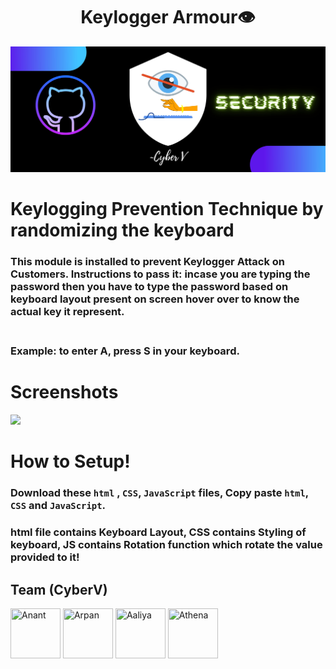 <h1 align="center">Keylogger Armour👁</h1>
<img src="https://github.com/Anant1711/Keylogger-Armour/blob/main/assets/github%2Bflutter.jpg?raw=true"></img>

# Keylogging Prevention Technique by randomizing the keyboard
### This module is installed to prevent <b>Keylogger Attack</b> on Customers. Instructions to pass it: incase you are typing the password then you have to type the password based on keyboard layout present on screen hover over to know the actual key it represent. 
### <br>Example: to enter <b>A</b>, press <b>S</b> in your keyboard.</p>
# Screenshots
<img src="https://github.com/Anant1711/Keylogger-Armour/blob/main/assets/ss1.jpg?raw=true"></img>

# How to Setup!
### Download these `html` , `CSS`, `JavaScript` files, Copy paste `html`, `CSS` and `JavaScript`.
### html file contains Keyboard Layout, CSS contains Styling of keyboard, JS contains Rotation function which rotate the value provided to it!
## Team (CyberV)

<a href="https://github.com/Anant1711/"><img src="https://avatars.githubusercontent.com/u/63709820?v=4" title="Anant" width="80" height="80"></a>
<a href="https://github.com/Arpanthomas1121"><img src="https://avatars.githubusercontent.com/u/66914302?v=4" title="Arpan" width="80" height="80"></a>
<a href="https://github.com/KikixJ7"><img src="https://avatars.githubusercontent.com/u/94973365?v=4" title="Aaliya" width="80" height="80"></a>
<a href="https://github.com/AthenaXv7"><img src="https://avatars.githubusercontent.com/u/92224478?v=4" title="Athena" width="80" height="80"></a>
